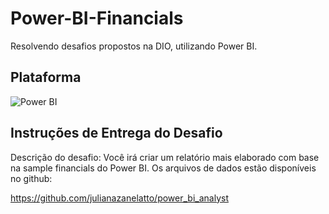 # Power-BI-Financials
Resolvendo desafios propostos na DIO, utilizando Power BI.

## Plataforma
![Power BI](https://img.shields.io/badge/Power%20BI-000?style=for-the-badge&logo=power-bi)

## Instruções de Entrega do Desafio
Descrição do desafio: Você irá criar um relatório mais elaborado com base na sample financials do Power BI. Os arquivos de dados estão disponíveis no github: 

https://github.com/julianazanelatto/power_bi_analyst 

##
